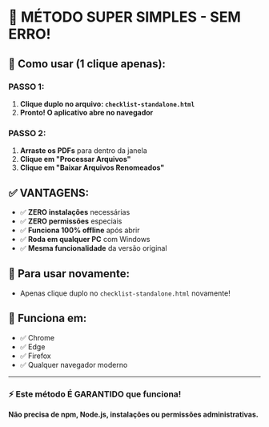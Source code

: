 # 🚀 MÉTODO SUPER SIMPLES - SEM ERRO!

## 📁 Como usar (1 clique apenas):

### **PASSO 1:**
1. **Clique duplo no arquivo: `checklist-standalone.html`**
2. **Pronto! O aplicativo abre no navegador**

### **PASSO 2:**
1. **Arraste os PDFs** para dentro da janela
2. **Clique em "Processar Arquivos"**  
3. **Clique em "Baixar Arquivos Renomeados"**

## ✅ **VANTAGENS:**
- ✅ **ZERO instalações** necessárias
- ✅ **ZERO permissões** especiais
- ✅ **Funciona 100% offline** após abrir
- ✅ **Roda em qualquer PC** com Windows
- ✅ **Mesma funcionalidade** da versão original

## 🔄 **Para usar novamente:**
- Apenas clique duplo no `checklist-standalone.html` novamente!

## 📱 **Funciona em:**
- ✅ Chrome
- ✅ Edge  
- ✅ Firefox
- ✅ Qualquer navegador moderno

---

### ⚡ **Este método É GARANTIDO que funciona!**
**Não precisa de npm, Node.js, instalações ou permissões administrativas.**